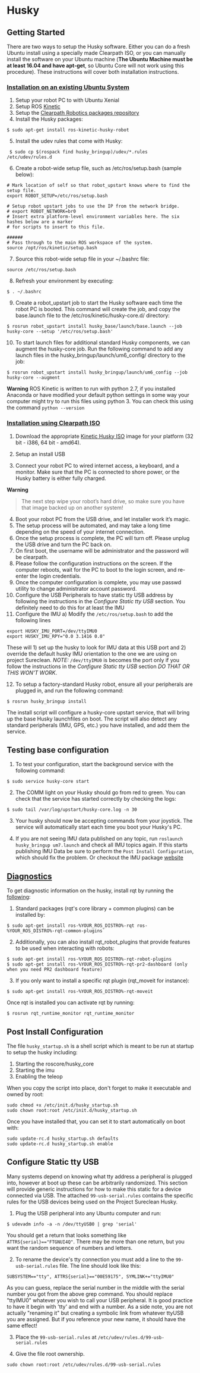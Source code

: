 # Husky

## Getting Started

There are two ways to setup the Husky software. Either you can do a fresh Ubuntu install using a specially made Clearpath ISO, or you can manually install the software on your Ubuntu machine (**The Ubuntu Machine must be at least 16.04 and have apt-get**, so Ubuntu Core will not work using this procedure). These instructions will cover both installation instructions.

### [Installation on an existing Ubuntu System](http://wiki.ros.org/husky_bringup/Tutorials/Install%20Husky%20Software%20%28Advanced%29)

1) Setup your robot PC to with Ubuntu Xenial
2) Setup ROS [Kinetic](http://wiki.ros.org/kinetic/Installation/Ubuntu)
3) Setup the [Clearpath Robotics packages repository](http://packages.clearpathrobotics.com) 
4) Install the Husky packages: 
```
$ sudo apt-get install ros-kinetic-husky-robot
```
5) Install the udev rules that come with Husky:
```
 $ sudo cp $(rospack find husky_bringup)/udev/*.rules /etc/udev/rules.d
```
6) Create a robot-wide setup file, such as /etc/ros/setup.bash (sample below): 
```
# Mark location of self so that robot_upstart knows where to find the setup file.
export ROBOT_SETUP=/etc/ros/setup.bash
 
# Setup robot upstart jobs to use the IP from the network bridge.
# export ROBOT_NETWORK=br0
# Insert extra platform-level environment variables here. The six hashes below are a marker
# for scripts to insert to this file.
 
######
# Pass through to the main ROS workspace of the system.
source /opt/ros/kinetic/setup.bash
```
7) Source this robot-wide setup file in your ~/.bashrc file: 
```
source /etc/ros/setup.bash
```
8) Refresh your environment by executing: 
```
$ . ~/.bashrc
```
9) Create a robot_upstart job to start the Husky software each time the robot PC is booted. This command will create the job, and copy the base.launch file to the /etc/ros/kinetic/husky-core.d/ directory: 
```
$ rosrun robot_upstart install husky_base/launch/base.launch --job husky-core --setup '/etc/ros/setup.bash'
```
10) To start launch files for additional standard Husky components, we can augment the husky-core job. Run the following command to add any launch files in the husky_bringup/launch/um6_config/ directory to the job:
```
$ rosrun robot_upstart install husky_bringup/launch/um6_config --job husky-core --augment
```

**Warning** ROS Kinetic is written to run with python 2.7, if you installed Anaconda or have modified your default python settings in some way your computer might try to run this files using python 3. You can check this using the command `python --version`


### [Installation using Clearpath ISO](http://www.clearpathrobotics.com/assets/guides/husky/InstallHuskySoftware.html)
1) Download the appropriate [Kinetic Husky ISO](http://packages.clearpathrobotics.com/stable/images/latest/kinetic-husky/) image for your platform (32 bit - i386, 64 bit - amd64).

2) Setup an install USB

3) Connect your robot PC to wired internet access, a keyboard, and a monitor. Make sure that the PC is connected to shore power, or the Husky battery is either fully charged.

**Warning**
> The next step wipe your robot’s hard drive, so make sure you have that image backed up on another system!

4) Boot your robot PC from the USB drive, and let installer work it’s magic.
5) The setup process will be automated, and may take a long time depending on the speed of your internet connection.
6) Once the setup process is complete, the PC will turn off. Please unplug the USB drive and turn the PC back on.
7) On first boot, the username will be administrator and the password will be clearpath.
8) Please follow the configuration instructions on the screen. If the computer reboots, wait for the PC to boot to the login screen, and re-enter the login credentials.
9) Once the computer configuration is complete, you may use passwd utility to change administrator account password.
10) Configure the USB Peripherals to have static tty USB address by following the instructions in the *Configure Static tty USB* section. You
definitely need to do this for at least the IMU
11) Configure the IMU
a) Modify the `/etc/ros/setup.bash` to add the following lines 
```
export HUSKY_IMU_PORT=/dev/ttyIMU0
export HUSKY_IMU_RPY="0.0 3.1416 0.0"
```
These will 1) set up the husky to look for IMU data at this USB port and 2) override the default husky IMU orientation to the one we are using on project Sureclean. *NOTE:* `/dev/ttyIMU0` is becomes the port only if you follow the instructions in the *Configure Static tty USB* section
*DO THAT OR THIS WON'T WORK*.

12) To setup a factory-standard Husky robot, ensure all your peripherals are plugged in, and run the following command:
```
$ rosrun husky_bringup install
```
The install script will configure a husky-core upstart service, that will bring up the base Husky launchfiles on boot. The script will also detect any standard peripherals (IMU, GPS, etc.) you have installed, and add them the service.

## Testing base configuration

1) To test your configuration, start the background service with the following command:
```
$ sudo service husky-core start
```
    
2) The COMM light on your Husky should go from red to green. You can check that the service has started correctly by checking the logs:
```
$ sudo tail /var/log/upstart/husky-core.log -n 30
```
3) Your husky should now be accepting commands from your joystick. The service will automatically start each time you boot your Husky's PC. 

4) If you are not seeing IMU data published on any topic, run `roslaunch husky_bringup um7.launch` and check all IMU topics again. 
If this starts publishing IMU Data be sure to perform the `Post Install Configuration`, which should fix the problem. Or checkout the 
IMU package [website](http://wiki.ros.org/um7)


## [Diagnostics](http://www.clearpathrobotics.com/assets/guides/husky/InterfacingWithHusky.html)

To get diagnostic information on the husky, install rqt by running the [following](http://wiki.ros.org/rqt/UserGuide/Install/Groovy):

1) Standard packages (rqt's core library + common plugins) can be installed by: 
```
$ sudo apt-get install ros-%YOUR_ROS_DISTRO%-rqt ros-%YOUR_ROS_DISTRO%-rqt-common-plugins`
```
2) Additionally, you can also install rqt_robot_plugins that provide features to be used when interacting with robots:

```
$ sudo apt-get install ros-%YOUR_ROS_DISTRO%-rqt-robot-plugins
$ sudo apt-get install ros-%YOUR_ROS_DISTRO%-rqt-pr2-dashboard (only when you need PR2 dashboard feature) 
```

3) If you only want to install a specific rqt plugin (rqt_moveit for instance):
```
$ sudo apt-get install ros-%YOUR_ROS_DISTRO%-rqt-moveit
```

Once rqt is installed you can activate rqt by running:
```
$ rosrun rqt_runtime_monitor rqt_runtime_monitor
```

## Post Install Configuration
The file `husky_startup.sh` is a shell script which is meant to be run at startup to setup the husky including:

1) Starting the roscore/husky_core
2) Starting the imu
3) Enabling the teleop

When you copy the script into place, don't forget to make it executable and owned by root:
```
sudo chmod +x /etc/init.d/husky_startup.sh
sudo chown root:root /etc/init.d/husky_startup.sh
```
Once you have installed that, you can set it to start automatically on boot with:
```
sudo update-rc.d husky_startup.sh defaults
sudo update-rc.d husky_startup.sh enable
```

## Configure Static tty USB
Many systems depend on knowing what tty address a peripheral is plugged into, however at boot up these can be arbitrarily randomized.
This section will provide generic instructions for how to make this static for a device connected via USB. The attached `99-usb-serial.rules`
contains the specific rules for the USB devices being used on the Project Sureclean Husky.

1) Plug the USB peripheral into any Ubuntu computer and run:
```
$ udevadm info -a -n /dev/ttyUSB0 | grep 'serial'
```
You should get a return that looks something like `ATTRS{serial}=="FTGNUI4Q"`. There may be more than one return, but you want the random 
sequence of numbers and letters.

2) To rename the device's tty connection you must add a line to the `99-usb-serial.rules` file. The line should look like this:
```
SUBSYSTEM=="tty", ATTRS{serial}=="00E59175", SYMLINK+="ttyIMU0"
```
As you can guess, replace the serial number in the middle with the serial number you got from the above grep command. You should replace "ttyIMU0" 
whatever you wish to call your USB peripheral. It is good practice to have it begin with 'tty' and end with a number. As a side note, you are not 
actually  "renaming it" but creating a symbolic link from whatever ttyUSB you are assigned. But if you reference your new name, it should have the 
same effect!

3) Place the `99-usb-serial.rules` at `/etc/udev/rules.d/99-usb-serial.rules`

4) Give the file root ownership.
```
sudo chown root:root /etc/udev/rules.d/99-usb-serial.rules
```
